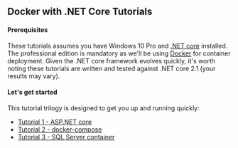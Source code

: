 ## Docker with .NET Core Tutorials



#### Prerequisites

These tutorials assumes you have Windows 10 Pro and [.NET core](https://www.microsoft.com/net/learn/get-started/windows) installed. The professional edition is mandatory as we'll be using [Docker](https://www.docker.com/community-edition) for container deployment. Given the .NET core framework evolves quickly, it's worth noting these tutorials are written and tested against .NET core 2.1 (your results may vary).



#### Let's get started

This tutorial trilogy is designed to get you up and running quickly:

- [Tutorial 1 - ASP.NET core](Tutorial1/ASP.NET_core.md)
- [Tutorial 2 - docker-compose](Tutorial2/docker-compose.md)
- [Tutorial 3 - SQL Server container](Tutorial3/SQL_Server_container.md)